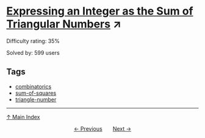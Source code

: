 # [Expressing an Integer as the Sum of Triangular Numbers](https://projecteuler.net/problem=621) ↗️

Difficulty rating: 35%

Solved by: 599 users
## Tags

- [combinatorics](../tags/combinatorics.md)
- [sum-of-squares](../tags/sum-of-squares.md)
- [triangle-number](../tags/triangle-number.md)



---

[↑ Main Index](../README.md)


<div align=center><a href='620.md'>← Previous</a> &nbsp;&nbsp; &nbsp;&nbsp;  <a href='622.md'>Next →</a></div>

